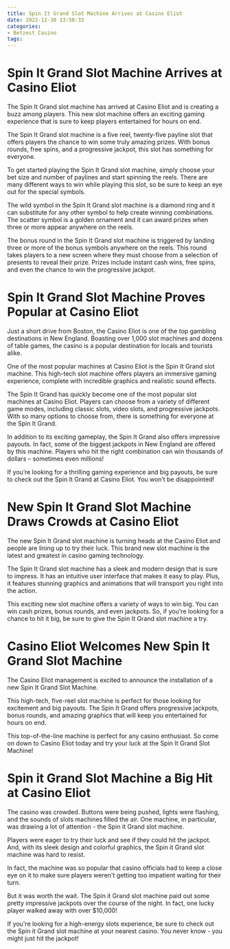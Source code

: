 ```yaml
---
title: Spin It Grand Slot Machine Arrives at Casino Eliot
date: 2022-12-30 13:58:33
categories:
- Betzest Casino
tags:
---
```



#  Spin It Grand Slot Machine Arrives at Casino Eliot

The Spin It Grand slot machine has arrived at Casino Eliot and is creating a buzz among players. This new slot machine offers an exciting gaming experience that is sure to keep players entertained for hours on end.

The Spin It Grand slot machine is a five reel, twenty-five payline slot that offers players the chance to win some truly amazing prizes. With bonus rounds, free spins, and a progressive jackpot, this slot has something for everyone.

To get started playing the Spin It Grand slot machine, simply choose your bet size and number of paylines and start spinning the reels. There are many different ways to win while playing this slot, so be sure to keep an eye out for the special symbols.

The wild symbol in the Spin It Grand slot machine is a diamond ring and it can substitute for any other symbol to help create winning combinations. The scatter symbol is a golden ornament and it can award prizes when three or more appear anywhere on the reels.

The bonus round in the Spin It Grand slot machine is triggered by landing three or more of the bonus symbols anywhere on the reels. This round takes players to a new screen where they must choose from a selection of presents to reveal their prize. Prizes include instant cash wins, free spins, and even the chance to win the progressive jackpot.

#  Spin It Grand Slot Machine Proves Popular at Casino Eliot

Just a short drive from Boston, the Casino Eliot is one of the top gambling destinations in New England. Boasting over 1,000 slot machines and dozens of table games, the casino is a popular destination for locals and tourists alike.

One of the most popular machines at Casino Eliot is the Spin It Grand slot machine. This high-tech slot machine offers players an immersive gaming experience, complete with incredible graphics and realistic sound effects.

The Spin It Grand has quickly become one of the most popular slot machines at Casino Eliot. Players can choose from a variety of different game modes, including classic slots, video slots, and progressive jackpots. With so many options to choose from, there is something for everyone at the Spin It Grand.

In addition to its exciting gameplay, the Spin It Grand also offers impressive payouts. In fact, some of the biggest jackpots in New England are offered by this machine. Players who hit the right combination can win thousands of dollars – sometimes even millions!

If you’re looking for a thrilling gaming experience and big payouts, be sure to check out the Spin It Grand at Casino Eliot. You won’t be disappointed!

#  New Spin It Grand Slot Machine Draws Crowds at Casino Eliot

The new Spin It Grand slot machine is turning heads at the Casino Eliot and people are lining up to try their luck. This brand new slot machine is the latest and greatest in casino gaming technology.

The Spin It Grand slot machine has a sleek and modern design that is sure to impress. It has an intuitive user interface that makes it easy to play. Plus, it features stunning graphics and animations that will transport you right into the action.

This exciting new slot machine offers a variety of ways to win big. You can win cash prizes, bonus rounds, and even jackpots. So, if you're looking for a chance to hit it big, be sure to give the Spin It Grand slot machine a try.

#  Casino Eliot Welcomes New Spin It Grand Slot Machine

The Casino Eliot management is excited to announce the installation of a new Spin It Grand Slot Machine.

This high-tech, five-reel slot machine is perfect for those looking for excitement and big payouts. The Spin It Grand offers progressive jackpots, bonus rounds, and amazing graphics that will keep you entertained for hours on end.

This top-of-the-line machine is perfect for any casino enthusiast. So come on down to Casino Eliot today and try your luck at the Spin It Grand Slot Machine!

#  Spin it Grand Slot Machine a Big Hit at Casino Eliot

The casino was crowded. Buttons were being pushed, lights were flashing, and the sounds of slots machines filled the air. One machine, in particular, was drawing a lot of attention - the Spin it Grand slot machine.

Players were eager to try their luck and see if they could hit the jackpot. And, with its sleek design and colorful graphics, the Spin it Grand slot machine was hard to resist.

In fact, the machine was so popular that casino officials had to keep a close eye on it to make sure players weren't getting too impatient waiting for their turn.

But it was worth the wait. The Spin it Grand slot machine paid out some pretty impressive jackpots over the course of the night. In fact, one lucky player walked away with over $10,000!

If you're looking for a high-energy slots experience, be sure to check out the Spin it Grand slot machine at your nearest casino. You never know - you might just hit the jackpot!